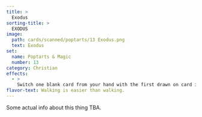 ```yaml
---
title: >
  Exodus
sorting-title: >
  EXODUS
image: 
  path: cards/scanned/poptarts/13 Exodus.png
  text: Exodus
set:
  name: Poptarts & Magic
  number: 13
category: Christian
effects: 
  - >
    Switch one blank card from your hand with the first drawn on card in the deck.
flavor-text: Walking is easier than walking.
---
```

Some actual info about this thing TBA.
